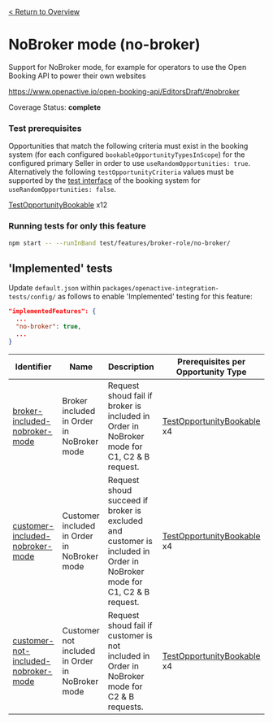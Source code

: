 [< Return to Overview](../../README.md)
# NoBroker mode (no-broker)

Support for NoBroker mode, for example for operators to use the Open Booking API to power their own websites


https://www.openactive.io/open-booking-api/EditorsDraft/#nobroker

Coverage Status: **complete**
### Test prerequisites
Opportunities that match the following criteria must exist in the booking system (for each configured `bookableOpportunityTypesInScope`) for the configured primary Seller in order to use `useRandomOpportunities: true`. Alternatively the following `testOpportunityCriteria` values must be supported by the [test interface](https://openactive.io/test-interface/) of the booking system for `useRandomOpportunities: false`.

[TestOpportunityBookable](https://openactive.io/test-interface#TestOpportunityBookable) x12


### Running tests for only this feature

```bash
npm start -- --runInBand test/features/broker-role/no-broker/
```



## 'Implemented' tests

Update `default.json` within `packages/openactive-integration-tests/config/` as follows to enable 'Implemented' testing for this feature:

```json
"implementedFeatures": {
  ...
  "no-broker": true,
  ...
}
```

| Identifier | Name | Description | Prerequisites per Opportunity Type |
|------------|------|-------------|---------------|
| [broker-included-nobroker-mode](./implemented/broker-included-nobroker-mode-test.js) | Broker included in Order in NoBroker mode | Request shoud fail if broker is included in Order in NoBroker mode for C1, C2 & B request. | [TestOpportunityBookable](https://openactive.io/test-interface#TestOpportunityBookable) x4 |
| [customer-included-nobroker-mode](./implemented/customer-included-nobroker-mode-test.js) | Customer included in Order in NoBroker mode | Request shoud succeed if broker is excluded and customer is included in Order in NoBroker mode for C1, C2 & B request. | [TestOpportunityBookable](https://openactive.io/test-interface#TestOpportunityBookable) x4 |
| [customer-not-included-nobroker-mode](./implemented/customer-not-included-nobroker-mode-test.js) | Customer not included in Order in NoBroker mode | Request shoud fail if customer is not included in Order in NoBroker mode for C2 & B requests. | [TestOpportunityBookable](https://openactive.io/test-interface#TestOpportunityBookable) x4 |


